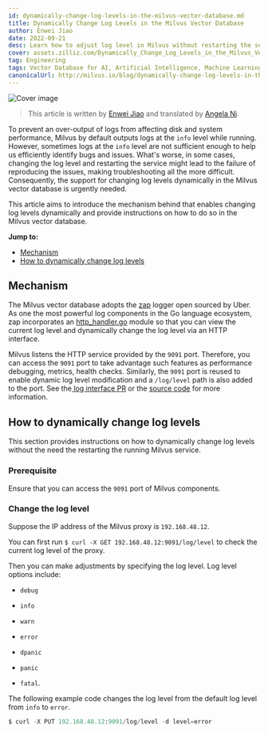 ```yaml
---
id: dynamically-change-log-levels-in-the-milvus-vector-database.md
title: Dynamically Change Log Levels in the Milvus Vector Database 
author: Enwei Jiao
date: 2022-09-21
desc: Learn how to adjust log level in Milvus without restarting the service.
cover: assets.zilliz.com/Dynamically_Change_Log_Levels_in_the_Milvus_Vector_Database_58e31c66cc.png
tag: Engineering
tags: Vector Database for AI, Artificial Intelligence, Machine Learning
canonicalUrl: http://milvus.io/blog/dynamically-change-log-levels-in-the-milvus-vector-database.md
---
```


![Cover image](https://assets.zilliz.com/Dynamically_Change_Log_Levels_in_the_Milvus_Vector_Database_58e31c66cc.png "Dynamically Change Log Levels in the Milvus Vector Database.")

> This article is written by [Enwei Jiao](https://github.com/jiaoew1991) and translated by [Angela Ni](https://www.linkedin.com/in/yiyun-n-2aa713163/).

To prevent an over-output of logs from affecting disk and system performance, Milvus by default outputs logs at the `info` level while running. However, sometimes logs at the `info` level are not sufficient enough to help us efficiently identify bugs and issues. What's worse, in some cases, changing the log level and restarting the service might lead to the failure of reproducing the issues, making troubleshooting all the more difficult. Consequently, the support for changing log levels dynamically in the Milvus vector database is urgently needed.

This article aims to introduce the mechanism behind that enables changing log levels dynamically and provide instructions on how to do so in the Milvus vector database.

**Jump to:**
- [Mechanism](#Mechanism)
- [How to dynamically change log levels](#How-to-dynamically-change-log-levels)

## Mechanism

The Milvus vector database adopts the [zap](https://github.com/uber-go/zap) logger open sourced by Uber. As one the most powerful log components in the Go language ecosystem, zap incorporates an [http_handler.go](https://github.com/uber-go/zap/blob/master/http_handler.go) module so that you can view the current log level and dynamically change the log level via an HTTP interface.

Milvus listens the HTTP service provided by the `9091` port. Therefore, you can access the `9091` port to take advantage such features as performance debugging, metrics, health checks. Similarly, the `9091` port is reused to enable dynamic log level modification and a `/log/level` path is also added to the port. See the[ log interface PR](https://github.com/milvus-io/milvus/pull/18430) or the [source code](https://github.com/milvus-io/milvus/blob/master/internal/log/log.go#L69-L73) for more information.

## How to dynamically change log levels

This section provides instructions on how to dynamically change log levels without the need the restarting the running Milvus service.

### Prerequisite

Ensure that you can access the `9091` port of Milvus components.

### Change the log level

Suppose the IP address of the Milvus proxy is `192.168.48.12`. 

You can first run `$ curl -X GET 192.168.48.12:9091/log/level` to check the current log level of the proxy.

Then you can make adjustments by specifying the log level. Log level options include: 

- `debug`

- `info`

- `warn`

- `error`

- `dpanic`

- `panic`

- `fatal`.

The following example code changes the log level from the default log level from `info` to `error`. 

```Python
$ curl -X PUT 192.168.48.12:9091/log/level -d level=error
```











